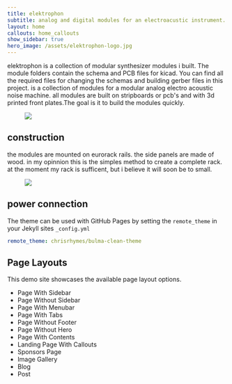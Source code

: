 ```yaml
---
title: elektrophon
subtitle: analog and digital modules for an electroacustic instrument.
layout: home
callouts: home_callouts
show_sidebar: true
hero_image: /assets/elektrophon-logo.jpg
---
```


elektrophon is a collection of modular synthesizer modules i built. The module folders contain the schema and PCB files for kicad. You can find all the required files for changing the schemas and building gerber files in this project.  is a collection of modules for a modular analog electro acoustic noise machine. all modules are built on stripboards or pcb's and with 3d printed front plates.The goal is it to build the modules quickly.

<div class="container has-text-centered">
  <figure class="image image is-4by3">
    <img src="{{ '/assets/elektrophon.jpg' | relative_url }}">
  </figure>
</div>

## construction

the modules are mounted on eurorack rails. the side panels are made of wood. in my opinnion this is the simples method to create a complete rack. at the moment my rack is sufficent, but i believe it will soon be to small.

<div class="container has-text-centered">
  <figure class="image">
    <img src="{{ '/assets/construction.jpg' | relative_url }}">
  </figure>
</div>

## power connection

The theme can be used with GitHub Pages by setting the `remote_theme` in your Jekyll sites `_config.yml`

```yml
remote_theme: chrisrhymes/bulma-clean-theme
```

## Page Layouts

This demo site showcases the available page layout options.

* Page With Sidebar
* Page Without Sidebar
* Page With Menubar
* Page With Tabs
* Page Without Footer
* Page Without Hero
* Page With Contents
* Landing Page With Callouts
* Sponsors Page
* Image Gallery
* Blog
* Post

